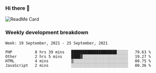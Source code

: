### Hi there 👋

<!--
**itzcy/itzcy** is a ✨ _special_ ✨ repository because its `README.md` (this file) appears on your GitHub profile.

Here are some ideas to get you started:

- 🔭 I’m currently working on ...
- 🌱 I’m currently learning ...
- 👯 I’m looking to collaborate on ...
- 🤔 I’m looking for help with ...
- 💬 Ask me about ...
- 📫 How to reach me: ...
- 😄 Pronouns: ...
- ⚡ Fun fact: ...
-->
![ReadMe Card](https://github-readme-stats.vercel.app/api?username=itzcy&show_icons=true&title_color=2d3198&icon_color=797cb8&text_color=24292e&bg_color=f6f8fa)

### Weekly development breakdown
<!--START_SECTION:waka-->
```text
Week: 19 September, 2021 - 25 September, 2021

PHP          8 hrs 39 mins   ████████████████████░░░░░   79.63 % 
Other        2 hrs 5 mins    ████▓░░░░░░░░░░░░░░░░░░░░   19.27 % 
HTML         4 mins          ▒░░░░░░░░░░░░░░░░░░░░░░░░   00.75 % 
JavaScript   2 mins          ░░░░░░░░░░░░░░░░░░░░░░░░░   00.36 % 
```
<!--END_SECTION:waka-->
